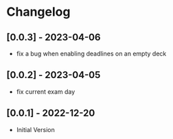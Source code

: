  
# Changelog

## [0.0.3] - 2023-04-06

- fix a bug when enabling deadlines on an empty deck

## [0.0.2] - 2023-04-05

- fix current exam day


## [0.0.1] - 2022-12-20

- Initial Version
